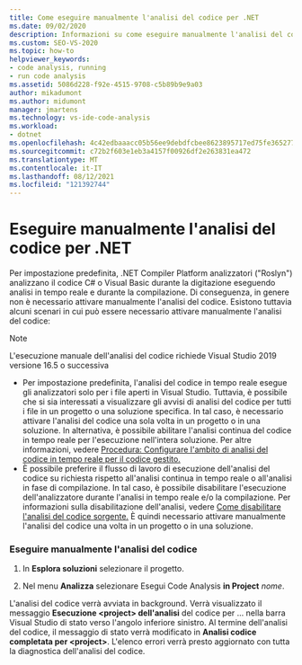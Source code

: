```yaml
---
title: Come eseguire manualmente l'analisi del codice per .NET
ms.date: 09/02/2020
description: Informazioni su come eseguire manualmente l'analisi del codice in Visual Studio 2019 versione 16.5 o versioni successive. Informazioni su come eseguire gli analizzatori Roslyn in C# o Visual Basic codice.
ms.custom: SEO-VS-2020
ms.topic: how-to
helpviewer_keywords:
- code analysis, running
- run code analysis
ms.assetid: 5086d228-f92e-4515-9708-c5b89b9e9a03
author: mikadumont
ms.author: midumont
manager: jmartens
ms.technology: vs-ide-code-analysis
ms.workload:
- dotnet
ms.openlocfilehash: 4c42edbaaacc05b56ee9debdfcbee8623895717ed75fe365277038f6f609f305
ms.sourcegitcommit: c72b2f603e1eb3a4157f00926df2e263831ea472
ms.translationtype: MT
ms.contentlocale: it-IT
ms.lasthandoff: 08/12/2021
ms.locfileid: "121392744"
---
```

# <a name="run-code-analysis-manually-for-net"></a>Eseguire manualmente l'analisi del codice per .NET
Per impostazione predefinita, .NET Compiler Platform analizzatori ("Roslyn") analizzano il codice C# o Visual Basic durante la digitazione eseguendo analisi in tempo reale e durante la compilazione. Di conseguenza, in genere non è necessario attivare manualmente l'analisi del codice. Esistono tuttavia alcuni scenari in cui può essere necessario attivare manualmente l'analisi del codice:

> [!NOTE]
> L'esecuzione manuale dell'analisi del codice richiede Visual Studio 2019 versione 16.5 o successiva

- Per impostazione predefinita, l'analisi del codice in tempo reale esegue gli analizzatori solo per i file aperti in Visual Studio. Tuttavia, è possibile che si sia interessati a visualizzare gli avvisi di analisi del codice per tutti i file in un progetto o una soluzione specifica. In tal caso, è necessario attivare l'analisi del codice una sola volta in un progetto o in una soluzione. In alternativa, è possibile abilitare l'analisi continua del codice in tempo reale per l'esecuzione nell'intera soluzione. Per altre informazioni, vedere [Procedura: Configurare l'ambito di analisi del codice in tempo reale per il codice gestito.](./configure-live-code-analysis-scope-managed-code.md)
- È possibile preferire il flusso di lavoro di esecuzione dell'analisi del codice su richiesta rispetto all'analisi continua in tempo reale o all'analisi in fase di compilazione. In tal caso, è possibile disabilitare l'esecuzione dell'analizzatore durante l'analisi in tempo reale e/o la compilazione. Per informazioni sulla disabilitazione dell'analisi, vedere [Come disabilitare l'analisi del codice sorgente.](disable-code-analysis.md) È quindi necessario attivare manualmente l'analisi del codice una volta in un progetto o in una soluzione.

### <a name="run-code-analysis-manually"></a>Eseguire manualmente l'analisi del codice

1. In **Esplora soluzioni** selezionare il progetto.

2. Nel menu **Analizza** selezionare Esegui Code Analysis **in Project** *nome*.

L'analisi del codice verrà avviata in background. Verrà visualizzato il messaggio **Esecuzione \<project> dell'analisi** del codice per ... nella barra Visual Studio di stato verso l'angolo inferiore sinistro. Al termine dell'analisi del codice, il messaggio di stato verrà modificato in **Analisi codice completata per \<project>**. L'elenco errori verrà presto aggiornato con tutta la diagnostica dell'analisi del codice.
